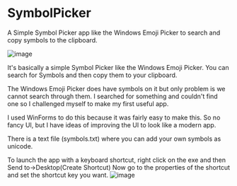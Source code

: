 # SymbolPicker
A Simple Symbol Picker app like the Windows Emoji Picker to search and copy symbols to the clipboard.

![image](https://user-images.githubusercontent.com/39488765/179278609-4557ac66-cb2c-4ed7-a91d-8c13f9b5c9cd.png)


It's basically a simple Symbol Picker like the Windows Emoji Picker. You can search for Symbols and then copy them to your clipboard.

The Windows Emoji Picker does have symbols on it but only problem is we cannot search through them. I searched for something and couldn't find one so I challenged myself to make my first useful app.

I used WinForms to do this because it was fairly easy to make this. So no fancy UI, but I have ideas of improving the UI to look like a modern app.

There is a text file (symbols.txt) where you can add your own symbols as unicode. 

To launch the app with a keyboard shortcut, right click on the exe and then Send to->Desktop(Create Shortcut)
Now go to the properties of the shortcut and set the shortcut key you want.
![image](https://user-images.githubusercontent.com/39488765/179338656-2ae639e2-bff5-4f99-8bf3-36f20d939600.png)


